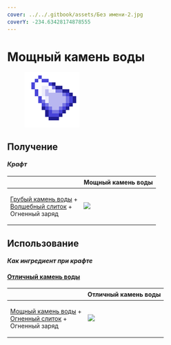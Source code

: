 ```yaml
---
cover: ../../.gitbook/assets/Без имени-2.jpg
coverY: -234.63428174878555
---
```


# Мощный камень воды

<figure><img src="../../.gitbook/assets/powerful_water_shard_128.png" alt=""><figcaption></figcaption></figure>

## Получение

#### _Крафт_

| ㅤ                                                                                                                                 | Мощный камень воды                                    |
| --------------------------------------------------------------------------------------------------------------------------------- | ----------------------------------------------------- |
| <p><a href="crude_water_gem.md">Грубый камень воды</a> +<br><a href="fairy_ingot.md">Волшебный слиток</a> +<br>Огненный заряд</p> | ![](../../.gitbook/assets/powerful\_water\_shard.png) |

## Использование

#### _Как ингредиент при крафте_

#### [Отличный камень воды](fine\_water\_gem.md)

| ㅤ                                                                                                                                       | Отличный камень воды                            |
| --------------------------------------------------------------------------------------------------------------------------------------- | ----------------------------------------------- |
| <p><a href="powerful_water_shard.md">Мощный камень воды</a> +<br><a href="fireite_ingot.md">Огненный слиток</a> +<br>Огненный заряд</p> | ![](../../.gitbook/assets/fine\_water\_gem.png) |
